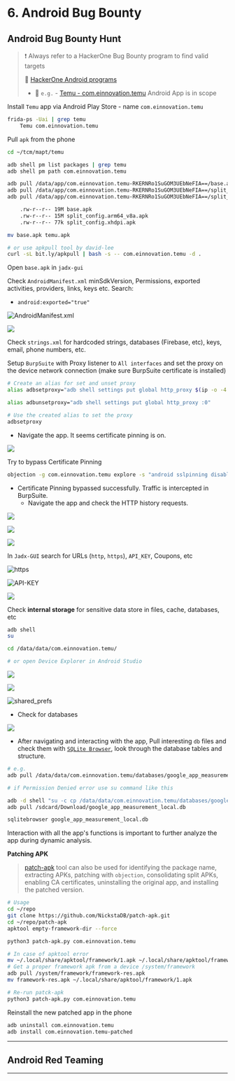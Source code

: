 # 6. Android Bug Bounty

## Android Bug Bounty Hunt

> ❗ Always refer to a HackerOne Bug Bounty program to find valid targets
>
> 🔗 [HackerOne Android programs](https://hackerone.com/opportunities/all/search?asset_types=GOOGLE_PLAY_APP_ID%2COTHER_APK&ordering=Newest+programs)
>
> - 🧪  `e.g.` - [Temu - com.einnovation.temu](https://hackerone.com/temu/policy_scopes) Android App is in scope

Install `Temu` app via Android Play Store - name `com.einnovation.temu`

```bash
frida-ps -Uai | grep temu  
	Temu com.einnovation.temu
```

Pull `apk` from the phone

```bash
cd ~/tcm/mapt/temu

adb shell pm list packages | grep temu
adb shell pm path com.einnovation.temu

adb pull /data/app/com.einnovation.temu-RKERNRo1SuGOM3UEbNeFIA==/base.apk
adb pull /data/app/com.einnovation.temu-RKERNRo1SuGOM3UEbNeFIA==/split_config.arm64_v8a.apk
adb pull /data/app/com.einnovation.temu-RKERNRo1SuGOM3UEbNeFIA==/split_config.xhdpi.apk

    .rw-r--r-- 19M base.apk
    .rw-r--r-- 15M split_config.arm64_v8a.apk
    .rw-r--r-- 77k split_config.xhdpi.apk

mv base.apk temu.apk

# or use apkpull tool by david-lee
curl -sL bit.ly/apkpull | bash -s -- com.einnovation.temu -d .
```

Open `base.apk` in `jadx-gui`

Check `AndroidManifest.xml` minSdkVersion, Permissions, exported activities, providers, links, keys etc. Search:

- `android:exported="true"`

![AndroidManifest.xml](.gitbook/assets/2024-01-09_23-34-21_351.png)

![](.gitbook/assets/2024-01-09_23-37-42_352.png)

Check `strings.xml` for hardcoded strings, databases (Firebase, etc), keys, email, phone numbers, etc.

Setup `BurpSuite` with Proxy listener to `All interfaces` and set the proxy on the device network connection (make sure BurpSuite certificate is installed)

```bash
# Create an alias for set and unset proxy
alias adbsetproxy="adb shell settings put global http_proxy $(ip -o -4 addr show eth1 | awk '{print $4}' | sed 's/\/.*//g'):8080"

alias adbunsetproxy="adb shell settings put global http_proxy :0"

# Use the created alias to set the proxy
adbsetproxy
```

- Navigate the app. It seems certificate pinning is on.

![](.gitbook/assets/2024-01-10_00-13-00_353.png)

Try to bypass Certificate Pinning

```bash
objection -g com.einnovation.temu explore -s "android sslpinning disable"
```

- Certificate Pinning bypassed successfully. Traffic is intercepted in BurpSuite.
  - Navigate the app and check the HTTP history requests.

![](.gitbook/assets/2024-01-10_00-16-25_355.png)

![](.gitbook/assets/2024-01-10_00-15-33_354.png)

![](.gitbook/assets/2024-01-10_00-23-55_356.png)

In `Jadx-GUI` search for URLs (`http`, `https`), `API_KEY`, Coupons, etc

![https](.gitbook/assets/2024-01-10_00-26-33_357.png)

![API-KEY](.gitbook/assets/2024-01-10_00-27-23_358.png)

![](.gitbook/assets/2024-01-10_00-30-43_359.png)

Check **internal storage** for sensitive data store in files, cache, databases, etc

```bash
adb shell
su

cd /data/data/com.einnovation.temu/

# or open Device Explorer in Android Studio
```

![](.gitbook/assets/2024-01-10_00-32-39_360.png)

![](.gitbook/assets/2024-01-10_00-35-15_361.png)

![shared_prefs](.gitbook/assets/2024-01-10_00-38-03_362.png)

- Check for databases

![](.gitbook/assets/2024-01-10_00-39-25_363.png)

- After navigating and interacting with the app, Pull interesting `db` files and check them with [`SQLite Browser`](https://sqlitebrowser.org/), look through the database tables and structure.

```bash
# e.g.
adb pull /data/data/com.einnovation.temu/databases/google_app_measurement_local.db

# if Permission Denied error use su command like this

adb -d shell "su -c cp /data/data/com.einnovation.temu/databases/google_app_measurement_local.db /sdcard/Download"
adb pull /sdcard/Download/google_app_measurement_local.db

sqlitebrowser google_app_measurement_local.db
```

Interaction with all the app's functions is important to further analyze the app during dynamic analysis.

**Patching APK**

> [patch-apk](https://github.com/NickstaDB/patch-apk) tool can also be used for identifying the package name, extracting APKs, patching with `objection`, consolidating split APKs, enabling CA certificates, uninstalling the original app, and installing the patched version.

```bash
# Usage
cd ~/repo
git clone https://github.com/NickstaDB/patch-apk.git
cd ~/repo/patch-apk
apktool empty-framework-dir --force

python3 patch-apk.py com.einnovation.temu

# In case of apktool error
mv ~/.local/share/apktool/framework/1.apk ~/.local/share/apktool/framework/1.apk.bak
# Get a proper framework apk from a device /system/framework
adb pull /system/framework/framework-res.apk
mv framework-res.apk ~/.local/share/apktool/framework/1.apk

# Re-run patck-apk
python3 patch-apk.py com.einnovation.temu
```

Reinstall the new patched app in the phone

```bash
adb uninstall com.einnovation.temu
adb install com.einnovation.temu-patched
```

---

## Android Red Teaming





------

